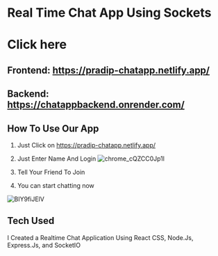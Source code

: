 # Real Time Chat App Using Sockets 
# Click here
## Frontend: https://pradip-chatapp.netlify.app/
## Backend: https://chatappbackend.onrender.com/

## How To Use Our App
1. Just Click on https://pradip-chatapp.netlify.app/

1. Just Enter Name And Login
![chrome_cQZCC0Jp1l](https://user-images.githubusercontent.com/60803643/203852605-d4e4df5d-273b-4d7b-8159-f50d319f9a96.png)

2. Tell Your Friend To Join 

3. You can start chatting now

![BIY9fiJElV](https://user-images.githubusercontent.com/60803643/214392650-ff03ed70-ba24-44cc-a1f4-bb571dfc5b6c.gif)




## Tech Used
I Created a Realtime Chat Application Using React CSS, Node.Js, Express.Js, and SocketIO





